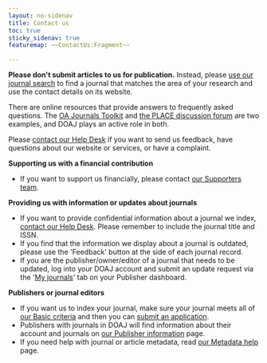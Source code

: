 ```yaml
---
layout: no-sidenav
title: Contact us
toc: true
sticky_sidenav: true
featuremap: ~~ContactUs:Fragment~~

---
```


**Please don't submit articles to us for publication.** Instead, please [use our journal search](/search/journals) to find a journal that matches the area of your research and use the contact details on its website.

There are online resources that provide answers to frequently asked questions. The [OA Journals Toolkit](https://www.oajournals-toolkit.org/) and [the PLACE discussion forum](https://theplace.discourse.group/) are two examples, and DOAJ plays an active role in both.

Please [contact our Help Desk](mailto:helpdesk@doaj.org) if you want to send us feedback, have questions about our website or services, or have a complaint.

**Supporting us with a financial contribution**

- If you want to support us financially, please contact [our Supporters team](mailto:supporters@doaj.org).

**Providing us with information or updates about journals**

- If you want to provide confidential information about a journal we index, [contact our Help Desk](mailto:helpdesk@doaj.org). Please remember to include the journal title and ISSN.
- If you find that the information we display about a journal is outdated, please use the 'Feedback' button at the side of each journal record.
- If you are the publisher/owner/editor of a journal that needs to be updated, log into your DOAJ account and submit an update request via the '[My journals](/publisher/journal)' tab on your Publisher dashboard. 

**Publishers or journal editors**

- If you want us to index your journal, make sure your journal meets all of [our Basic criteria](/apply/guide/#basic-criteria-for-inclusion) and then you can [submit an application](/apply/).
- Publishers with journals in DOAJ will find information about their account and journals on [our Publisher information](/apply/publisher-responsibilities/) page.
- If you need help with journal or article metadata, read [our Metadata help](/docs/faq/) page.
